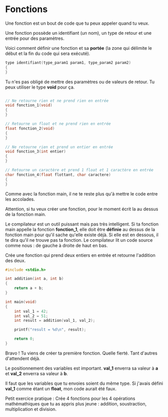 # Fonctions

Une fonction est un bout de code que tu peux appeler quand tu veux.

Une fonction possède un identifiant (un nom), un type de retour et une entrée
pour des paramètres.

Voici comment définir une fonction et sa **portée** (la zone qui délimite le
début et la fin du code qui sera exécuté).

```c
type identifiant(type_param1 param1, type_param2 param2)
{
}
```

Tu n'es pas obligé de mettre des paramètres ou de valeurs de retour. Tu peux
utiliser le type **void** pour ça.

```c

// Ne retourne rien et ne prend rien en entrée
void fonction_1(void)
{
}

// Retourne un float et ne prend rien en entrée
float fonction_2(void)
{
}

// Ne retourne rien et prend un entier en entrée
void fonction_3(int entier)
{
}

// Retourne un caractère et prend 1 float et 1 caractère en entrée
char fonction_4(float flottant, char caractere)
{
}
```

Comme avec la fonction main, il ne te reste plus qu'à mettre le code entre les
accolades.

Attention, si tu veux créer une fonction, pour le moment écrit la au dessus de
la fonction main.

Le compilateur est un outil puissant mais pas très intelligent. Si ta fonction
main appelle la fonction **fonction_1**, elle doit être **définie** au dessus de
la fonction main pour qu'il sache qu'elle existe déjà. Si elle est en dessous,
il te dira qu'il ne trouve pas ta fonction. Le compilateur lit un code source
comme nous : de gauche à droite de haut en bas.

Crée une fonction qui prend deux entiers en entrée et retourne l'addition des
deux.

```c
#include <stdio.h>

int addition(int a, int b)
{
    return a + b;
}

int main(void)
{
    int val_1 = 42;
    int val_2 = 51;
    int result = addition(val_1, val_2);

    printf("result = %d\n", result);

    return 0;
}
```

Bravo ! Tu viens de créer ta première fonction. Quelle fierté. Tant d'autres
d'attendent déjà.

Le positionnement des variables est important. **val_1** enverra sa valeur à
**a** et **val_2** enverra sa valeur à **b**.

Il faut que les variables que tu envoies soient du même type. Si j'avais défini
**val_1** comme étant un **float**, mon code aurait été faux.


Petit exercice pratique : Crée 4 fonctions pour les 4 opérations mathémathiques
que tu as appris plus jeune : addition, soustraction, multiplication et
division.
